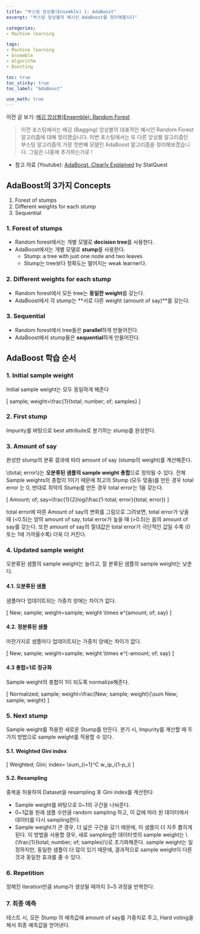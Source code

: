 ```yaml
---
title: "부스팅 앙상블(Ensemble) 1: AdaBoost"
excerpt: "부스팅 앙상블의 예시인 AdaBoost를 정리해봅시다"

categories:
- Machine learning

tags:
- Machine learning
- Ensemble
- Algorithm
- Boosting

toc: true
toc_sticky: true
toc_label: "AdaBoost"

use_math: true
---
```


이전 글 보기: [배깅 앙상블(Ensemble): Random Forest](https://tyami.github.io/machine%20learning/ensemble-2-bagging-random-forest/)

> 이전 포스팅에서는 배깅 (Bagging) 앙상블의 대표적인 예시인 Random Forest 알고리즘에 대해 정리했습니다.
> 이번 포스팅에서는 또 다른 앙상블 알고리즘인 부스팅 알고리즘의 가장 첫번째 모델인 AdaBoost 알고리즘을 정리해보겠습니다. 그림은 나중에 추가하는거로 !

- 참고 자료 (Youtube): [AdaBoost, Clearly Explained](https://www.youtube.com/watch?v=LsK-xG1cLYA) by StatQuest

## AdaBoost의 3가지 Concepts
1. Forest of stumps
2. Different weights for each stump 
3. Sequential

### 1. Forest of stumps
- Random forest에서는 개별 모델로 **decision tree**를 사용한다.
- AdaBoost에서는 개별 모델로 **stump**를 사용한다.
  - Stump: a tree with just one node and two leaves
  - Stump는 tree보다 정확도는 떨어지는 weak learner다.

### 2. Different weights for each stump 
- Random forest에서 모든 tree는 **동일한 weight**를 갖는다.
- AdaBoost에서 각 stump는 **서로 다른 weight (amount of say)**를 갖는다.

### 3. Sequential
- Random forest에서 tree들은 **parallel**하게 만들어진다.
- AdaBoost에서 stump들은 **sequential**하게 만들어진다.

## AdaBoost 학습 순서
### 1. Initial sample weight
Initial sample weight는 모두 동일하게 해준다

\[ 
sample\; weight=\frac{1}{total\; number\; of\; samples}
\]

### 2. First stump
Impurity를 바탕으로 best attribute로 분기하는 stump를 완성한다.

### 3. Amount of say
완성한 stump의 분류 결과에 따라 amount of say (stump의 weight)를 계산해준다.

\\(total\; error\\)는 **오분류된 샘플의 sample weight 총합**으로 정의될 수 있다. 전체 Sample weights의 총합이 1이기 때문에 최고의 Stump (모두 맞춤)를 만든 경우 total error 는 0, 반대로 최악의 Stump를 만든 경우 total error는 1을 갖는다.

\[
Amount\; of\; say=\frac{1}{2}log(\frac{1-total\; error}{total\; error})
\]

total error에 따른 Amount of say의 변화를 그림으로 그려보면, total error가 낮을 때 (<0.5)는 양의 amount of say, total error가 높을 때 (>0.5)는 음의 amount of say를 갖는다. 또한 amount of say의 절대값은 total error가 극단적인 값일 수록 (0 또는 1에 가까울수록) 더욱 더 커진다.

### 4. Updated sample weight
오분류된 샘플의 sample weight는 늘리고, 잘 분류된 샘플의 sample weight는 낮춘다.  

#### 4.1. 오분류된 샘플
샘플마다 업데이트되는 가중치 양에는 차이가 없다.

\[
New\; sample\; weight=sample\; weight \times e^{amount\; of\; say}
\]

#### 4.2. 정분류된 샘플
마찬가지로 샘플마다 업데이트되는 가중치 양에는 차이가 없다.

\[
New\; sample\; weight=sample\; weight \times e^{-amount\; of\; say}
\]

#### 4.3 총합=1로 정규화
Sample weight의 총합이 1이 되도록 normalize해준다.

\[
Normalized\; sample\; weight=\frac{New\; sample\; weight}{\sum New\; sample\; weight}
\]

### 5. Next stump
Sample weight를 적용한 새로운 Stump를 만든다. 분기 시, Impurity를 계산할 때 두 가지 방법으로 sample weight를 적용할 수 있다.

#### 5.1. Weighted Gini index

\[
Weighted\; Gini\; index= \sum_{i=1}^C w_ip_i(1-p_i)
\]

#### 5.2. Resampling
중복을 허용하여 Dataset을 resampling 후 Gini index를 계산한다
- Sample weight를 바탕으로 0~1의 구간을 나눠준다. 
- 0~1값을 원래 샘플 수만큼 random sampling 하고, 이 값에 따라 원 데이터에서 데이터를 다시 sampling한다. 
- Sample weight가 큰 경우, 더 넓은 구간을 갖기 때문에, 이 샘플이 더 자주 뽑히게 된다.
이 방법을 사용할 경우, 새로 sampling한 데이터셋의 sample weight는 \\(\frac{1}{total\; number\; of\; samples}\\)로 초기화해준다. sample weight는 일정하지만, 동일한 샘플이 더 많이 있기 때문에, 결과적으로 sample weight이 다른 것과 동일한 효과를 줄 수 있다.

### 6. Repetition
정해진 iteration만큼 stump가 생성될 때까지 3~5 과정을 반복한다.

### 7. 최종 예측
테스트 시, 모든 Stump 의 예측값에 amount of say를 가중치로 주고, Hard voting을 해서 최종 예측값을 얻어낸다.